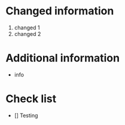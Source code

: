 #  Changed information
1. changed 1
2. changed 2

# Additional information
- info

# Check list
- [] Testing

